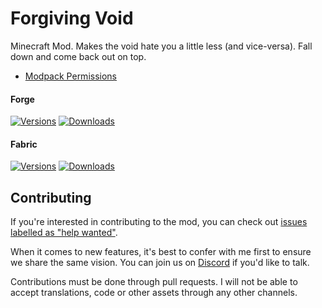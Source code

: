 # Forgiving Void

Minecraft Mod. Makes the void hate you a little less (and vice-versa). Fall down and come back out on top.

- [Modpack Permissions](https://mods.twelveiterations.com/permissions)

#### Forge

[![Versions](http://cf.way2muchnoise.eu/versions/271009_latest.svg)](https://minecraft.curseforge.com/projects/forgiving-void) [![Downloads](http://cf.way2muchnoise.eu/full_271009_downloads.svg)](https://minecraft.curseforge.com/projects/forgiving-void)

#### Fabric

[![Versions](http://cf.way2muchnoise.eu/versions/547687_latest.svg)](https://minecraft.curseforge.com/projects/forgiving-void-fabric) [![Downloads](http://cf.way2muchnoise.eu/full_547687_downloads.svg)](https://minecraft.curseforge.com/projects/forgiving-void-fabric)

## Contributing

If you're interested in contributing to the mod, you can check out [issues labelled as "help wanted"](https://github.com/TwelveIterationMods/ForgivingVoid/issues?q=is%3Aopen+is%3Aissue+label%3A%22help+wanted%22).

When it comes to new features, it's best to confer with me first to ensure we share the same vision. You can join us on [Discord](https://discord.gg/VAfZ2Nau6j) if you'd like to talk.

Contributions must be done through pull requests. I will not be able to accept translations, code or other assets through any other channels.
